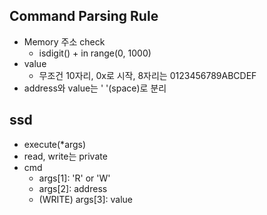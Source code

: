 ## Command Parsing Rule
- Memory 주소 check
  - isdigit() + in range(0, 1000)
- value
  - 무조건 10자리, 0x로 시작, 8자리는 0123456789ABCDEF
- address와 value는 ' '(space)로 분리

## ssd
- execute(*args)
- read, write는 private
- cmd
  - args[1]: 'R' or 'W'
  - args[2]: address
  - (WRITE) args[3]: value
  
